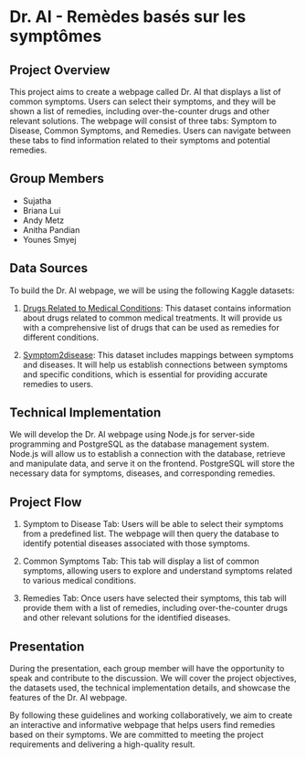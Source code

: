 # Dr. AI - Remèdes basés sur les symptômes

## Project Overview
This project aims to create a webpage called Dr. AI that displays a list of common symptoms. Users can select their symptoms, and they will be shown a list of remedies, including over-the-counter drugs and other relevant solutions. The webpage will consist of three tabs: Symptom to Disease, Common Symptoms, and Remedies. Users can navigate between these tabs to find information related to their symptoms and potential remedies.

## Group Members
- Sujatha
- Briana Lui
- Andy Metz
- Anitha Pandian
- Younes Smyej

## Data Sources
To build the Dr. AI webpage, we will be using the following Kaggle datasets:

1. [Drugs Related to Medical Conditions](https://www.kaggle.com/datasets/jithinanievarghese/drugs-related-to-common-treatments): This dataset contains information about drugs related to common medical treatments. It will provide us with a comprehensive list of drugs that can be used as remedies for different conditions.

2. [Symptom2disease](https://www.kaggle.com/datasets/niyarrbarman/symptom2disease): This dataset includes mappings between symptoms and diseases. It will help us establish connections between symptoms and specific conditions, which is essential for providing accurate remedies to users.

## Technical Implementation
We will develop the Dr. AI webpage using Node.js for server-side programming and PostgreSQL as the database management system. Node.js will allow us to establish a connection with the database, retrieve and manipulate data, and serve it on the frontend. PostgreSQL will store the necessary data for symptoms, diseases, and corresponding remedies.

## Project Flow
1. Symptom to Disease Tab: Users will be able to select their symptoms from a predefined list. The webpage will then query the database to identify potential diseases associated with those symptoms.

2. Common Symptoms Tab: This tab will display a list of common symptoms, allowing users to explore and understand symptoms related to various medical conditions.

3. Remedies Tab: Once users have selected their symptoms, this tab will provide them with a list of remedies, including over-the-counter drugs and other relevant solutions for the identified diseases.

## Presentation
During the presentation, each group member will have the opportunity to speak and contribute to the discussion. We will cover the project objectives, the datasets used, the technical implementation details, and showcase the features of the Dr. AI webpage.

By following these guidelines and working collaboratively, we aim to create an interactive and informative webpage that helps users find remedies based on their symptoms. We are committed to meeting the project requirements and delivering a high-quality result.

